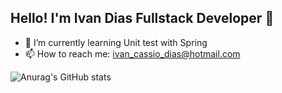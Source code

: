 ## Hello! I'm Ivan Dias Fullstack Developer 👋

- 🌱 I’m currently learning Unit test with Spring
- 📫 How to reach me: ivan_cassio_dias@hotmail.com

![Anurag's GitHub stats](https://github-readme-stats.vercel.app/api?ZeratoXD=anuraghazra&show_icons=true)
